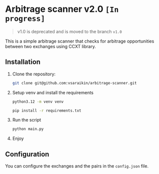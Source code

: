 # Arbitrage scanner v2.0 `[In progress]`

>v1.0 is deprecated and is moved to the branch `v1.0`

This is a simple arbitrage scanner that checks for arbitrage opportunities between two exchanges using CCXT library.

## Installation

1. Clone the repository:
    ```bash
    git clone git@github.com:vsaraikin/arbitrage-scanner.git
    ```
2. Setup venv and install the requirements
    ```bash
    python3.12 -m venv venv
   ```

    ```bash
    pip install -r requirements.txt
    ```

3. Run the script
    ```bash
    python main.py
    ```

4. Enjoy

## Configuration

You can configure the exchanges and the pairs in the `config.json` file.

